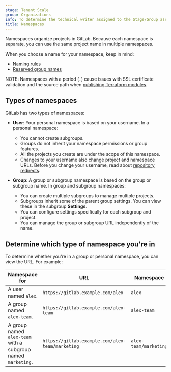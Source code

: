 ```yaml
---
stage: Tenant Scale
group: Organizations
info: To determine the technical writer assigned to the Stage/Group associated with this page, see https://handbook.gitlab.com/handbook/product/ux/technical-writing/#assignments
title: Namespaces
---
```


Namespaces organize projects in GitLab. Because each namespace is separate,
you can use the same project name in multiple namespaces.

When you choose a name for your namespace, keep in mind:

- [Naming rules](../reserved_names.md#rules-for-usernames-project-and-group-names-and-slugs)
- [Reserved group names](../reserved_names.md#reserved-group-names)

NOTE:
Namespaces with a period (`.`) cause issues with SSL certificate validation and the source path when [publishing Terraform modules](../packages/terraform_module_registry/_index.md#publish-a-terraform-module).

## Types of namespaces

GitLab has two types of namespaces:

- **User**: Your personal namespace is based on your username. In a personal namespace:
  - You cannot create subgroups.
  - Groups do not inherit your namespace permissions or group features.
  - All the projects you create are under the scope of this namespace.
  - Changes to your username also change project and namespace URLs. Before you change your username,
    read about [repository redirects](../project/repository/index.md#repository-path-changes).

- **Group**: A group or subgroup namespace is based on the group or subgroup name. In group and subgroup namespaces:
  - You can create multiple subgroups to manage multiple projects.
  - Subgroups inherit some of the parent group settings. You can view these in the subgroup **Settings**.
  - You can configure settings specifically for each subgroup and project.
  - You can manage the group or subgroup URL independently of the name.

## Determine which type of namespace you're in

To determine whether you're in a group or personal namespace, you can view the URL. For example:

| Namespace for | URL | Namespace |
| ------------- | --- | --------- |
| A user named `alex`. | `https://gitlab.example.com/alex` | `alex` |
| A group named `alex-team`. | `https://gitlab.example.com/alex-team` | `alex-team` |
| A group named `alex-team` with a subgroup named `marketing`. |  `https://gitlab.example.com/alex-team/marketing` | `alex-team/marketing` |
